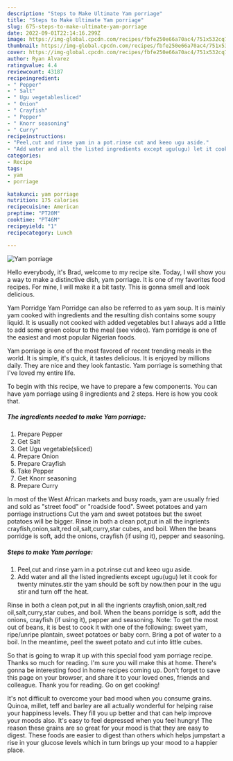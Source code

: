 ```yaml
---
description: "Steps to Make Ultimate Yam porriage"
title: "Steps to Make Ultimate Yam porriage"
slug: 675-steps-to-make-ultimate-yam-porriage
date: 2022-09-01T22:14:16.299Z
image: https://img-global.cpcdn.com/recipes/fbfe250e66a70ac4/751x532cq70/yam-porriage-recipe-main-photo.jpg
thumbnail: https://img-global.cpcdn.com/recipes/fbfe250e66a70ac4/751x532cq70/yam-porriage-recipe-main-photo.jpg
cover: https://img-global.cpcdn.com/recipes/fbfe250e66a70ac4/751x532cq70/yam-porriage-recipe-main-photo.jpg
author: Ryan Alvarez
ratingvalue: 4.4
reviewcount: 43187
recipeingredient:
- " Pepper"
- " Salt"
- " Ugu vegetablesliced"
- " Onion"
- " Crayfish"
- " Pepper"
- " Knorr seasoning"
- " Curry"
recipeinstructions:
- "Peel,cut and rinse yam in a pot.rinse cut and keeo ugu aside."
- "Add water and all the listed ingredients except ugu(ugu) let it cook for twenty minutes.stir the yam should be soft by now.then pour in the ugu stir and turn off the heat."
categories:
- Recipe
tags:
- yam
- porriage

katakunci: yam porriage 
nutrition: 175 calories
recipecuisine: American
preptime: "PT20M"
cooktime: "PT46M"
recipeyield: "1"
recipecategory: Lunch

---
```



![Yam porriage](https://img-global.cpcdn.com/recipes/fbfe250e66a70ac4/751x532cq70/yam-porriage-recipe-main-photo.jpg)

Hello everybody, it's Brad, welcome to my recipe site. Today, I will show you a way to make a distinctive dish, yam porriage. It is one of my favorites food recipes. For mine, I will make it a bit tasty. This is gonna smell and look delicious.

Yam Porridge Yam Porridge can also be referred to as yam soup. It is mainly yam cooked with ingredients and the resulting dish contains some soupy liquid. It is usually not cooked with added vegetables but I always add a little to add some green colour to the meal (see video). Yam porridge is one of the easiest and most popular Nigerian foods.

Yam porriage is one of the most favored of recent trending meals in the world. It is simple, it's quick, it tastes delicious. It is enjoyed by millions daily. They are nice and they look fantastic. Yam porriage is something that I've loved my entire life.


To begin with this recipe, we have to prepare a few components. You can have yam porriage using 8 ingredients and 2 steps. Here is how you cook that.

<!--inarticleads1-->

##### The ingredients needed to make Yam porriage:

1. Prepare  Pepper
1. Get  Salt
1. Get  Ugu vegetable(sliced)
1. Prepare  Onion
1. Prepare  Crayfish
1. Take  Pepper
1. Get  Knorr seasoning
1. Prepare  Curry


In most of the West African markets and busy roads, yam are usually fried and sold as &#34;street food&#34; or &#34;roadside food&#34;. Sweet potatoes and yam porriage instructions Cut the yam and sweet potatoes but the sweet potatoes will be bigger. Rinse in both a clean pot,put in all the ingrients crayfish,onion,salt,red oil,salt,curry,star cubes, and boil. When the beans porridge is soft, add the onions, crayfish (if using it), pepper and seasoning. 

<!--inarticleads2-->

##### Steps to make Yam porriage:

1. Peel,cut and rinse yam in a pot.rinse cut and keeo ugu aside.
1. Add water and all the listed ingredients except ugu(ugu) let it cook for twenty minutes.stir the yam should be soft by now.then pour in the ugu stir and turn off the heat.


Rinse in both a clean pot,put in all the ingrients crayfish,onion,salt,red oil,salt,curry,star cubes, and boil. When the beans porridge is soft, add the onions, crayfish (if using it), pepper and seasoning. Note: To get the most out of beans, it is best to cook it with one of the following: sweet yam, ripe/unripe plantain, sweet potatoes or baby corn. Bring a pot of water to a boil. In the meantime, peel the sweet potato and cut into little cubes. 

So that is going to wrap it up with this special food yam porriage recipe. Thanks so much for reading. I'm sure you will make this at home. There's gonna be interesting food in home recipes coming up. Don't forget to save this page on your browser, and share it to your loved ones, friends and colleague. Thank you for reading. Go on get cooking!

It's not difficult to overcome your bad mood when you consume grains. Quinoa, millet, teff and barley are all actually wonderful for helping raise your happiness levels. They fill you up better and that can help improve your moods also. It's easy to feel depressed when you feel hungry! The reason these grains are so great for your mood is that they are easy to digest. These foods are easier to digest than others which helps jumpstart a rise in your glucose levels which in turn brings up your mood to a happier place.
